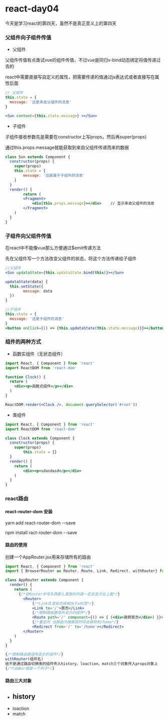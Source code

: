 # react-day04

今天是学习react的第四天，虽然不是真正意义上的第四天

### 父组件向子组件传值

- 父组件

父组件传值有点类试vue的组件传值，不过vue是同归v-bind动态绑定将值传递过去的

react中需要直接写自定义的属性，把需要传递的值通过js表达式或者直接写在属性后面

~~~jsx
// 父组件
this.state = {
  message: '这是来自父组件的消息'
}

<Sun content={this.state.message} ></Sun>
~~~

- 子组件

子组件接收参数先是需要在constructor上写props，然后再super(props) 

通过this.props.message就能获取到来自父组件传递而来的数据

~~~jsx
class Sun extends Component {
  constructor(props) {
  	super(props)
    this.state = {
    	message: '这是属于子组件的消息'
    }
  }
  render() {
 		return (
    	<Fragment>
    		<div{this.props.message}></div>    // 显示来自父组件的消息
   		</Fragment>
    )
  }
}
~~~

### 子组件向父组件传值

在react中不能像vue那么方便通过$emit传递方法

先在父组件写一个方法改变父组件的状态，将这个方法传递给子组件

~~~jsx
//父组件
<Sun updataState={this.updataState.bind(this)}></Sun>

updataState(data) {
  this.setState({
 		message: data                 
  }) 
}
~~~

~~~jsx
//子组件
this.state = {
  message: '这是子组件的消息'
}
<button onClick={() => {this.updataState(this.state.message)}}></button>
~~~

### 组件的两种方式

- 函数实组件（无状态组件）

~~~jsx
import React, { Component } from 'react'
import ReactDOM from 'react-dom'

function Clock() {
  return (
  	<div><p>函数式组件</p></div>
  )
}

ReactDOM.render(<Clock />, document.querySelector('#root'))
~~~



- 类组件

~~~jsx
import React, { Component } from 'react'
import ReactDOM from 'react-dom'

class Clock extends Component {
  constructor(props) {
  	super(props)
 		this.state = {}
  }
  render() {
  	return (
    	<div><p>sdasdasd</p></div>
    )
  }
}
~~~

### react路由

#### react-router-dom 安装

yarn add react-router-dom --save

npm install  ract-router-dom --save



#### 路由的使用

创建一个AppRouter.jsx用来存储所有的路由

~~~jsx
import React, { Component } from 'react'
import { BrowserRouter as Router, Route, Link, Redirect, withRouter} from 'react-router-dom'

class AppRouter extends Component {
  render() {
  	return (
      {/*在Router中写东西那么里面的内容一定会显示在上面*/}
    	<Router>
    		{/*Link在渲染完成相当于a标签*/}
    		<Link to='/'>首页</Link>
    		{/*限制路由路径所显示的组件*/}
    		<Route path='/' component={() => { (<div>跳转首页</div>) }}></Route>
    		{/*重定向 当路由为根路径时将会跳转到/home*/}
    		<Redirect from='/' to='/home'></Redirect>
    	</Router>
    )
  }
}

{/*限制路由路径所显示的组件*/}
withRouter(组件名) 
给不是通过路由切换来的组件传入history、loaction、match三个对象传入props对象上
{/*TabBar就是一个列子*/}
~~~

#### 路由三大对象

- history
  - 
- loaction
- match

